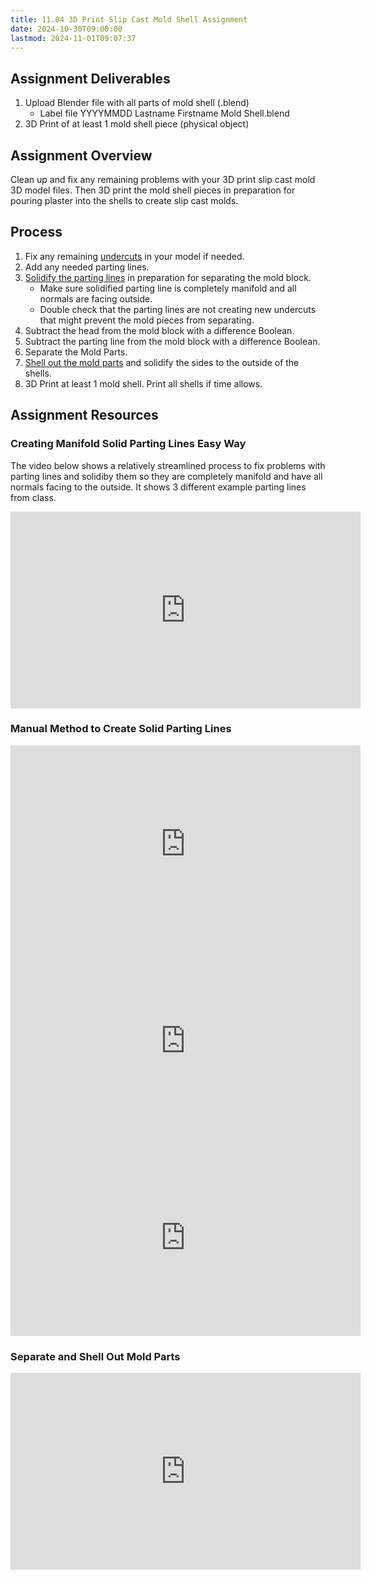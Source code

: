 ```yaml
---
title: 11.04 3D Print Slip Cast Mold Shell Assignment
date: 2024-10-30T09:00:00
lastmod: 2024-11-01T09:07:37
---
```


## Assignment Deliverables

1. Upload Blender file with all parts of mold shell (.blend)
   - Label file YYYYMMDD Lastname Firstname Mold Shell.blend
2. 3D Print of at least 1 mold shell piece (physical object)

## Assignment Overview

Clean up and fix any remaining problems with your 3D print slip cast mold 3D model files. Then 3D print the mold shell pieces in preparation for pouring plaster into the shells to create slip cast molds.

## Process

1. Fix any remaining [undercuts](../10-3d-printed-molds/10-03-remove-undercuts-blender.md) in your model if needed.
2. Add any needed parting lines.
3. [Solidify the parting lines](./11-03-fix-non-manifold-edges-on-solidify-modifier-examples.md) in preparation for separating the mold block.
   - Make sure solidified parting line is completely manifold and all normals are facing outside.
   - Double check that the parting lines are not creating new undercuts that might prevent the mold pieces from separating.
4. Subtract the head from the mold block with a difference Boolean.
5. Subtract the parting line from the mold block with a difference Boolean.
6. Separate the Mold Parts.
7. [Shell out the mold parts](https://youtu.be/jZhWRZBb05c?&t=991) and solidify the sides to the outside of the shells.
8. 3D Print at least 1 mold shell. Print all shells if time allows.

## Assignment Resources

### Creating Manifold Solid Parting Lines Easy Way

The video below shows a relatively streamlined process to fix problems with parting lines and solidiby them so they are completely manifold and have all normals facing to the outside. It shows 3 different example parting lines from class.

<div class="iframe-16-9-container">
<iframe class="youTubeIframe" width="560" height="315" src="https://www.youtube.com/embed/HZAVFpYvAoo?rel=0" title="YouTube video player" frameborder="0" allow="accelerometer; autoplay; clipboard-write; encrypted-media; gyroscope; picture-in-picture; web-share" allowfullscreen></iframe>
</div>

### Manual Method to Create Solid Parting Lines

<div class="video-grid">

<div class="iframe-16-9-container">
<iframe class="youTubeIframe" width="560" height="315" src="https://www.youtube.com/embed/OeGvo_zpz74?rel=0" title="YouTube video player" frameborder="0" allow="accelerometer; autoplay; clipboard-write; encrypted-media; gyroscope; picture-in-picture; web-share" allowfullscreen></iframe>
</div>

<div class="iframe-16-9-container">
<iframe class="youTubeIframe" width="560" height="315" src="https://www.youtube.com/embed/vnZPsf6FuMQ?rel=0" title="YouTube video player" frameborder="0" allow="accelerometer; autoplay; clipboard-write; encrypted-media; gyroscope; picture-in-picture; web-share" allowfullscreen></iframe>
</div>

<div class="iframe-16-9-container">
<iframe class="youTubeIframe" width="560" height="315" src="https://www.youtube.com/embed/v4WXZjwB9tY?rel=0" title="YouTube video player" frameborder="0" allow="accelerometer; autoplay; clipboard-write; encrypted-media; gyroscope; picture-in-picture; web-share" allowfullscreen></iframe>
</div>

</div>

### Separate and Shell Out Mold Parts

<div class="iframe-16-9-container">
<iframe class="youTubeIframe" width="560" height="315" src="https://www.youtube.com/embed/jZhWRZBb05c?start=991" title="YouTube video player" frameborder="0" allow="accelerometer; autoplay; clipboard-write; encrypted-media; gyroscope; picture-in-picture; web-share" allowfullscreen></iframe>
</div>
